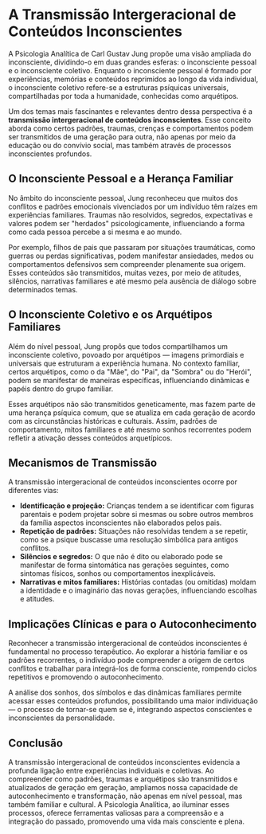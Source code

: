 
# A Transmissão Intergeracional de Conteúdos Inconscientes

A Psicologia Analítica de Carl Gustav Jung propõe uma visão ampliada do inconsciente, dividindo-o em duas grandes esferas: o inconsciente pessoal e o inconsciente coletivo. Enquanto o inconsciente pessoal é formado por experiências, memórias e conteúdos reprimidos ao longo da vida individual, o inconsciente coletivo refere-se a estruturas psíquicas universais, compartilhadas por toda a humanidade, conhecidas como arquétipos.

Um dos temas mais fascinantes e relevantes dentro dessa perspectiva é a **transmissão intergeracional de conteúdos inconscientes**. Esse conceito aborda como certos padrões, traumas, crenças e comportamentos podem ser transmitidos de uma geração para outra, não apenas por meio da educação ou do convívio social, mas também através de processos inconscientes profundos.

## O Inconsciente Pessoal e a Herança Familiar

No âmbito do inconsciente pessoal, Jung reconheceu que muitos dos conflitos e padrões emocionais vivenciados por um indivíduo têm raízes em experiências familiares. Traumas não resolvidos, segredos, expectativas e valores podem ser "herdados" psicologicamente, influenciando a forma como cada pessoa percebe a si mesma e ao mundo.

Por exemplo, filhos de pais que passaram por situações traumáticas, como guerras ou perdas significativas, podem manifestar ansiedades, medos ou comportamentos defensivos sem compreender plenamente sua origem. Esses conteúdos são transmitidos, muitas vezes, por meio de atitudes, silêncios, narrativas familiares e até mesmo pela ausência de diálogo sobre determinados temas.

## O Inconsciente Coletivo e os Arquétipos Familiares

Além do nível pessoal, Jung propôs que todos compartilhamos um inconsciente coletivo, povoado por arquétipos — imagens primordiais e universais que estruturam a experiência humana. No contexto familiar, certos arquétipos, como o da "Mãe", do "Pai", da "Sombra" ou do "Herói", podem se manifestar de maneiras específicas, influenciando dinâmicas e papéis dentro do grupo familiar.

Esses arquétipos não são transmitidos geneticamente, mas fazem parte de uma herança psíquica comum, que se atualiza em cada geração de acordo com as circunstâncias históricas e culturais. Assim, padrões de comportamento, mitos familiares e até mesmo sonhos recorrentes podem refletir a ativação desses conteúdos arquetípicos.

## Mecanismos de Transmissão

A transmissão intergeracional de conteúdos inconscientes ocorre por diferentes vias:

- **Identificação e projeção:** Crianças tendem a se identificar com figuras parentais e podem projetar sobre si mesmas ou sobre outros membros da família aspectos inconscientes não elaborados pelos pais.
- **Repetição de padrões:** Situações não resolvidas tendem a se repetir, como se a psique buscasse uma resolução simbólica para antigos conflitos.
- **Silêncios e segredos:** O que não é dito ou elaborado pode se manifestar de forma sintomática nas gerações seguintes, como sintomas físicos, sonhos ou comportamentos inexplicáveis.
- **Narrativas e mitos familiares:** Histórias contadas (ou omitidas) moldam a identidade e o imaginário das novas gerações, influenciando escolhas e atitudes.

## Implicações Clínicas e para o Autoconhecimento

Reconhecer a transmissão intergeracional de conteúdos inconscientes é fundamental no processo terapêutico. Ao explorar a história familiar e os padrões recorrentes, o indivíduo pode compreender a origem de certos conflitos e trabalhar para integrá-los de forma consciente, rompendo ciclos repetitivos e promovendo o autoconhecimento.

A análise dos sonhos, dos símbolos e das dinâmicas familiares permite acessar esses conteúdos profundos, possibilitando uma maior individuação — o processo de tornar-se quem se é, integrando aspectos conscientes e inconscientes da personalidade.

## Conclusão

A transmissão intergeracional de conteúdos inconscientes evidencia a profunda ligação entre experiências individuais e coletivas. Ao compreender como padrões, traumas e arquétipos são transmitidos e atualizados de geração em geração, ampliamos nossa capacidade de autoconhecimento e transformação, não apenas em nível pessoal, mas também familiar e cultural. A Psicologia Analítica, ao iluminar esses processos, oferece ferramentas valiosas para a compreensão e a integração do passado, promovendo uma vida mais consciente e plena.
```
